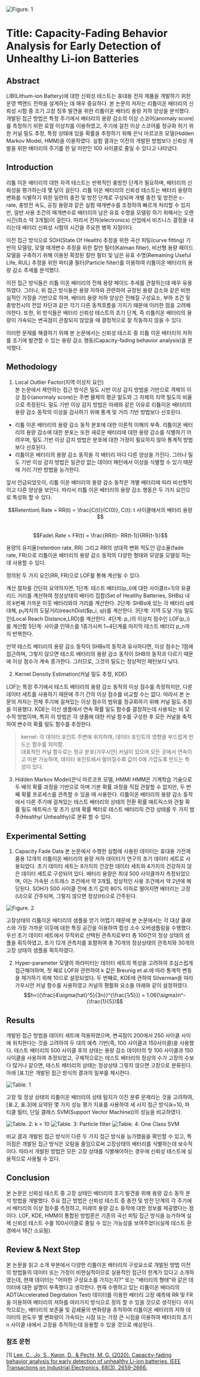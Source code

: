 ![Figure. 1](./img/01_paper_title.png)
# Title: Capacity-Fading Behavior Analysis for Early Detection of Unhealthy Li-ion Batteries<br>

## Abstract
LIB(Lithum-ion Battery)에 대한 신뢰성 테스트는 휴대용 전자 제품을 개발하기 위한 운영 백엔드 전략을 설계하는 데 매우 중요하다.
본 논문의 저자는 리튬이온 배터리의 신뢰성 시험 중 조기 고장 징후 발견을 위한 리튬이온 배터리 용량 저하 양상을 분석했다.
개발된 접근 방법은 특정 주기에서 배터리의 용량 감소의 이상 스코어(anomaly score)를 측정하기 위한 로컬 이상치를 이용하였고, 주기에 걸친 이상 스코어를 정규화 하기 위한 커널 밀도 추정, 특정 상태에 있을 확률을 추정하기 위해 은닉 마르코프 모델(Hidden Markov Model, HMM)을 이용하였다.
실험 결과는 이전의 개발된 방법보다 신뢰성 개발을 위한 배터리의 주기를 한 달 미만인 100 사이클로 줄일 수 있다고 나타냈다.

## Introduction
리튬 이온 배터리의 대한 자격 테스트는 반복적인 충방전 단계가 필요하며, 배터리의 신뢰성을 평가하는데 몇 달이 걸린다. 리튬 이온 배터리의 신뢰성 테스트는 배터리 용량의 변화를 식별하기 위한 일련의 충전 및 방전 단계로 구성되며 개별 충전 및 방전은 c-rate, 충방전 속도, 공칭 용량과 같은  실험 매개변수를 조정하여 빠르게 처리할 수 있지만, 일반 사용 조건의 매개변수로 배터리의 남은 유효 수명을 모델링 하기 위해서는 오랜 시간(최소 약 3개월)이 걸린다.
따라서 전자(electronics) 산업에서 비즈니스 결정을 내리는데 배터리 신뢰성 시험의 시간을 주요한 병목 지점이다.

이전 접근 방식으로 SOH(State Of Health) 추정을 위한 곡선 피팅(curve fitting) 기반의 모델링, 모델 매개변수 추정을 위한 칼만 필터(Kalman filter), 비선형 용량 페이드 모델을 구축하기 위해 이용된 확장된 칼만 필터 및 남은 유효 수명(Remaining Useful Life, RUL) 추정을 위한 파티클 필터(Particle filter)를 이용하여 리튬이온 배터리의 용량 감소 추세를 분석했다.

이전 접근 방식들은 리튬 이온 배터리의 전체 용량 페이드 추세를 관찰하는데 매우 유용하였다. 그러나, 위 접근 방식들은 용량 저하와 관련하여 규정된 용량 감소와 같은 비현실적인 가정을 기반으로 하며, 배터리 용량 저하 양상은 전해질 구성요소, 부하 조건 및 충방전시의 전압 차단과 같은 각기 다른 동적흐름을 가지기 때문에 이러한 점을 고려해야한다. 또한, 위 방식들은 배터리 신뢰성 테스트의 초기 단계, 즉 리튬이온 배터리의 용량이 가속되는 변곡점이 관찰되지 않았을 때 결정적으로 잘 작동하지 않을 수 있다.

이러한 문제를 해결하기 위헤 본 논문에서는 신뢰성 테스트 중 리튬 이온 배터리의 저하를 조기에 발견할 수 있는 용량 감소 행동(Capacity-fading behavior analysis)을 분석했다.

## Methodology
1. Local Outlier Factor(지역 이상치 요인)<br>
본 논문에서 제안하는 접근 방식은 밀도 시반 이상 감지 방법을 기반으로 객체의 이상 점수(anormaly score)는 주변 물체의 평균 밀도와 그 자체의 지역 밀도의 비율으로 측정된다.
밀도 기반 이상 감지 방법은 아래와 같은 이유로 리튬이온 배터리의 용량 감소 동작의 이상을 검사하기 위해 통계 및 거리 기반 방법보다 선호된다. 
* 리튬 이온 배터리의 용량 감소 동작 분포에 대한 이론적 이해의 부족.
리튬이온 배터리의 용량 감소에 대한 분포는 또한 새로운 배터리에 대한 용량 감소를 식별하기 어려우며, 밀도 기반 이상 감지 방법은 분포에 대한 가정이 필요하지 않아 통계적 방법보다 선호된다.
* 리튬이온 배터리의 용량 감소 동작을 각 배터리 마다 다른 양상을 가진다.
그러나 밀도 기반 이상 감지 방법은 일관성 없는 데이터 패턴에서 이상을 식별할 수 있기 때문에 거리 기반 방법을 능가한다.

앞서 언급되었듯이, 리튬 이온 배터리의 용량 감소 동작은 개별 배터리에 따라 비선형적이고 다른 양상을 보인다. 따라서 리튬 이온 배터리의 용량 감소 행동은 두 가지 요인으로 특성화 할 수 있다.

$$Retention\ Rate = RR(t) = \frac{C(t)}{C(0)},  C(t): t 사이클에서의 배터리 용량$$<br>
$$Fade\ Rate = FR(t) = \frac{RR(t)- RR(t-1)}{RR(t-1)}$$

용량의 유지율(retention rate, RR) 그리고 RR의 상대적 변화 척도인 감소율(fade rate, FR)으로 리튬이온 배터리의 용량 감소 동작의 다양한 형태와 모양을 모델링 하는 데 사용할 수 있다.

정의된 두 가지 요인(RR, FR)으로 LOF를 통해 계산될 수 있다.

계산 절차를 간단히 요약하자면,
1단계: 테스트 배터리(p_i)에 대한 사이클(t=1)의 유클리드 거리를 계산하여 정상상태의 배터리 집합(Set of Healthy Batteries, SHBs) 내의 k번째 가까운 이웃 배터리와의 거리를 계산한다.
2단계: SHBs에 있는 각 배터리 q에 대해, $p_1$까지의 도달거리(reachDist($p_i, q))를 계산한다.
3단계: 지역 도달 가능 밀도인(Local Reach Distance,LRD)를 계산한다.
4단계: p_i의 이상치 점수인 LOF(p_i)를 계산함
5단계: 사이클 인덱스를 1증가시켜 1~4단계를 마지막 테스트 배터리 p_n까지 반복한다.

만약 테스트 베터리의 용량 감소 동작이 SHBs의 동작과 유사하다면, 이상 점수는 1점에 접근하며, 그렇지 않으면 테스트 배터리의 용량 감소 동작이 SHB의 동작과 다르기 때문에 이상 점수가 계속 증가한다. 그러므로, 그것의 밀도는 정상적인 패턴보다 낮다.

2. Kernel Density Estimation(커널 밀도 추정, KDE)<br>

LOF는 특정 주기에서 테스트 베터리의 용량 감소 동작의 이상 점수를 측정하지만, 다른 데이터 세트를 사용하기 때문에 주기 간의 이상 점수를 비교할 수는 없다. 따라서 본 논문의 저자는 전체 주기에 걸쳐있는 이상 점수의 범위를 정규회하기 위해 커널 밀도 추정을 이용했다.
KDE는 이산 샘플에서 연속 확률 밀도 함수를 결정하는데 사용되는 비 모수적 방법이며, 특히 이 방법은 각 생픔에 대한 커널 함수를 구성한 후 모든 커널을 축적하여 변수의 확률 밀도 함수를 추정한다.

>kernel: 각 데이터 포인트 주변에 위치하며, 데이터 포인트의 영향을 부드럽게 만드는 함수를 의미함.<br>대표적인 커널 함수로는 정규 분포(가우시안) 커널이 있으며 모든 곳에서 연속이고 미분 가능하여, 데이터 포인트에서 멀어질수록 값이 0에 가깝도록 만드는 특성이 있다.

3. Hidden Markov Model(은닉 마르코프 모델, HMM)
HMM은 기계학습 기술으로 두 배의 확률 과정을 기반으로 하며 기본 확률 과정을 직접 관찰할 수 없지만, 두 번째 확률 프로세스를 관측할 수 있을 때 사용한다. 리튬이온 배터리의 용량 감소 동작에서 다른 주기에 걸쳐있는 테스트 배터리의 상태의 전환 확률 매트릭스와 관찰 확률 밀도 매트릭스 및 초기 상태 확률 벡터로 테스트 배터리의 건강 상태를 두 가지 범주(Healthy/ Unhealthy)로 분류 할 수 있다.

## Experimental Setting
1. Capacity Fade Data
본 논문에서 수행한 실험에 사용된 데이터는 휴대용 가전제품용 12개의 리튬이온 배터리의 용량 저하 데이터가 연구의 초기 데이터 세트로 사용되었다.
초기 데이터 세트는 8가지의 건강한 데이터 세트와 4가지의 건강하지 않은 데이터 세트로 구성되어 있다. 배터리 용량은 최대 500 사이클까지 측정되었으며, 이는 가속된 스트레스 조건에서 약 3개월, 정상적인 사용 조건에서 약 2년에 해당된다. SOH가 500 사이클 전에 초기 값의 80% 이하로 떨어지면 배터리는 고장(U)으로 간주되며, 그렇지 않으면 정상(H)으로 간주된다.

![Figure. 2](./img/01_soh_figure.png)

고장상태의 리튬이온 배터리의 샘플을 얻기 어렵기 때문에 본 논문에서는 각 대상 클래스와 가장 가까운 이웃에 대한 특징 공간을 이용하여 합성 소수 오버샘플링을 수행했다. 우선 초기 데이터 세트에서 무작위로 선택된 관측치로부터 총 100건의 정상 상태의 샘플을 획득하였고, 초기 12개 관측치를 포함하여 총 70개의 정상상태의 관측치와 30개의 고장 상태의 샘플을 획득하였다.

2. Hyper-parameter
모델의 파라미터는 데이터 세트의 특성을 고려하여 조심스럽게 접근해야하며, 첫 째로 LOF와 관련하여 k 값은 Breunig et al.에 따라 통계적 변동을 제거하기 위해 10으로 설정되었다.
두 번째로, KDE에 관하여 Silverman을 따라 가우시안 커널 함수를 사용하였고 커널의 평활화 요소들 아래와 같이 설정하였다.
$$h=({\frac{4\sigma{hat}^5}{3n}}^{\frac{1/5}}) = 1.06{\sigma}n^-(\frac{1}{5})$$

##  Results
개발된 접근 방법을 데이터 세트에 적용하였으며, 변곡점이 200에서 250 사이클 사이에 위치한다는 것을 고려하여 두 대의 예측 기번(즉, 100 사이클과 150사이클)을 사용했다.
테스트 배터리의 500 사이클 후의 상태는 용량 감소 데이터의 첫 100 사이클과 150 사이클을 사용하여 추정되었고, 구체적으로는 테스트 배터리의 정상의 수가 고장의 수보다 많거나 같으면, 테스트 배터리의 상태는 정상상태 그렇지 않으면 고장으로 분류된다. 아래 [표.1]은 개발된 접근 방식의 결과의 일부를 제시한다.

![Table. 1](./img/01_test_result.png)

고장 및 정상 상태의 리튬이온 배터리의 상태 탐지가 이진 분류 문제라는 것을 고려하여, [표.2, 표.3]에 요약된 몇 가지 성능 평가 지표를 사용하여 세 사지 접근 방식(k=10, 파티클 필터, 단일 클래스 SVM(Support Vector Machine))의 성능을 비교하였다.

![Table. 2: k = 10](./img/01_table_02.png)
![Table. 3: Particle filter](./img/01_table_03.png)
![Table. 4: One Class SVM](./img/01_table_04.png)

비교 결과 개발된 접근 방식이 다른 두 가지 접근 방식을 능가했음을 확인할 수 있고, 특이점은 개발된 접근 방식은 오탐을 줄임으로써 고장상태의 배터리를 식별하는데 보수적이다.
따라서 개발된 방법은 모든 고장 상태를 식별해야하는 경우에 신뢰성 테스트에 실용적으로 사용될 수 있다.

## Conclusion
본 논문은 신뢰성 테스트 중 고장 상태인 배터리의 조기 발견을 위해 용량 감소 동작 분석 방법을 개발했다. 주요 접근 방법은 신뢰성 테스트 중 충전 및 방전 단계의 각 주기에서 배터리의 이상 점수를 측정하고, 미래의 용량 감소 동작에 대한 정보를 제공했다는 점이다.
LOF, KDE, HMM이 통합된 방법론은 기존의 곡선 피팅 접근 방식을 능가하며 실제 신뢰성 테스트 수를 100사이클로 줄일 수 있는 가능성을 보여주었다(실제 테스트 환경에서 18간 소요됨).

## Review & Next Step
본 논문을 읽고 소개 부분에서 다양한 리튬이온 배터리의 구성요소로 개발된 방법 이전의 방법들의 데이터 또는 가정이 비현실적이므로 실용적인 접근의 한계가 있다고 소개하였는데, 현재 데이터는 "어떠한 구성요소를 가지는지?" 또는 "배터리의 형태"와 같은 데이터에 대한 설명이 부족했다고 생각한다.
현재 수행하고 있는 리튬이온 배터리의 ADT(Accelerated Degrdation Test) 데이터를 이용한 배터리 고장 예측에 RR 및 FR을 이용하여 배터리의 저하를 여러가지 방식으로 정의 할 수 있을 것으로 생각된다.
마지막으로는, 배터리의 보존율 및 감쇄율의 변화량을 추적하여 리튬이온 배터리의 저하 데이터의 윈도우 별 변화량이 가속되는 시점 또는 가장 큰 시점을 이용하여 배터리의 초기 n 사이클 내에서 고장을 추적하는데 응용할 수 있을 것으로 예상된다.

### 참조 문헌
[1] [Lee, C., Jo, S., Kwon, D., & Pecht, M. G. (2020). Capacity-fading behavior analysis for early detection of unhealthy Li-ion batteries. IEEE Transactions on Industrial Electronics, 68(3), 2659-2666.](https://ieeexplore.ieee.org/abstract/document/8998548)
